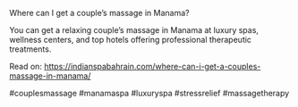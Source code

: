 Where can I get a couple’s massage in Manama?

You can get a relaxing couple’s massage in Manama at luxury spas, wellness centers, and top hotels offering professional therapeutic treatments.

Read on: https://indianspabahrain.com/where-can-i-get-a-couples-massage-in-manama/

#couplesmassage #manamaspa #luxuryspa #stressrelief #massagetherapy
